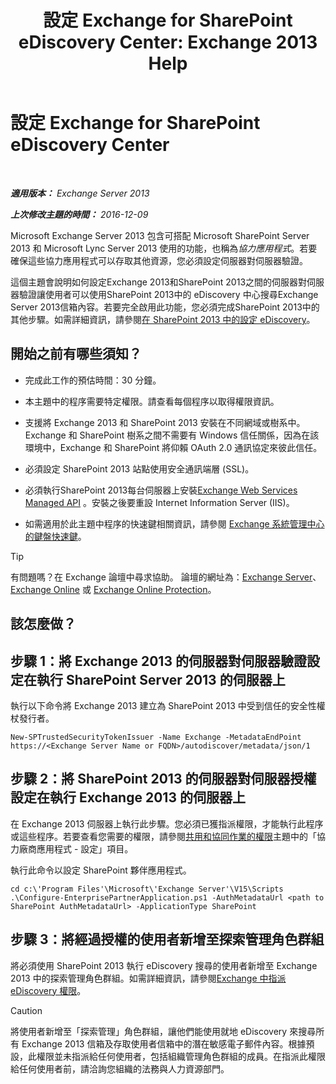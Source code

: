 ﻿---
title: '設定 Exchange for SharePoint eDiscovery Center: Exchange 2013 Help'
TOCTitle: 設定 Exchange for SharePoint eDiscovery Center
ms:assetid: 795c1a3b-295c-4ee5-ade9-52cf3fda3f19
ms:mtpsurl: https://technet.microsoft.com/zh-tw/library/JJ218665(v=EXCHG.150)
ms:contentKeyID: 50473540
ms.date: 05/21/2018
mtps_version: v=EXCHG.150
ms.translationtype: MT
---

# 設定 Exchange for SharePoint eDiscovery Center

 

_**適用版本：** Exchange Server 2013_

_**上次修改主題的時間：** 2016-12-09_

Microsoft Exchange Server 2013 包含可搭配 Microsoft SharePoint Server 2013 和 Microsoft Lync Server 2013 使用的功能，也稱為*協力應用程式*。若要確保這些協力應用程式可以存取其他資源，您必須設定伺服器對伺服器驗證。

這個主題會說明如何設定Exchange 2013和SharePoint 2013之間的伺服器對伺服器驗證讓使用者可以使用SharePoint 2013中的 eDiscovery 中心搜尋Exchange Server 2013信箱內容。若要完全啟用此功能，您必須完成SharePoint 2013中的其他步驟。如需詳細資訊，請參閱[在 SharePoint 2013 中的設定 eDiscovery](https://go.microsoft.com/fwlink/?linkid=257727)。

## 開始之前有哪些須知？

  - 完成此工作的預估時間：30 分鐘。

  - 本主題中的程序需要特定權限。請查看每個程序以取得權限資訊。

  - 支援將 Exchange 2013 和 SharePoint 2013 安裝在不同網域或樹系中。Exchange 和 SharePoint 樹系之間不需要有 Windows 信任關係，因為在該環境中，Exchange 和 SharePoint 將仰賴 OAuth 2.0 通訊協定來彼此信任。

  - 必須設定 SharePoint 2013 站點使用安全通訊端層 (SSL)。

  - 必須執行SharePoint 2013每台伺服器上安裝[Exchange Web Services Managed API](https://go.microsoft.com/fwlink/?linkid=257726) 。安裝之後要重設 Internet Information Server (IIS)。

  - 如需適用於此主題中程序的快速鍵相關資訊，請參閱 [Exchange 系統管理中心的鍵盤快速鍵](keyboard-shortcuts-in-the-exchange-admin-center-exchange-online-protection-help.md)。


> [!TIP]  
> 有問題嗎？在 Exchange 論壇中尋求協助。 論壇的網址為：<a href="https://go.microsoft.com/fwlink/p/?linkid=60612">Exchange Server</a>、 <a href="https://go.microsoft.com/fwlink/p/?linkid=267542">Exchange Online</a> 或 <a href="https://go.microsoft.com/fwlink/p/?linkid=285351">Exchange Online Protection</a>。




## 該怎麼做？

## 步驟 1：將 Exchange 2013 的伺服器對伺服器驗證設定在執行 SharePoint Server 2013 的伺服器上

執行以下命令將 Exchange 2013 建立為 SharePoint 2013 中受到信任的安全性權杖發行者。

    New-SPTrustedSecurityTokenIssuer -Name Exchange -MetadataEndPoint https://<Exchange Server Name or FQDN>/autodiscover/metadata/json/1

## 步驟 2：將 SharePoint 2013 的伺服器對伺服器授權設定在執行 Exchange 2013 的伺服器上

在 Exchange 2013 伺服器上執行此步驟。您必須已獲指派權限，才能執行此程序或這些程序。若要查看您需要的權限，請參閱[共用和協同作業的權限](sharing-and-collaboration-permissions-exchange-2013-help.md)主題中的「協力廠商應用程式 - 設定」項目。

執行此命令以設定 SharePoint 夥伴應用程式。

    cd c:\'Program Files'\Microsoft\'Exchange Server'\V15\Scripts
    .\Configure-EnterprisePartnerApplication.ps1 -AuthMetadataUrl <path to SharePoint AuthMetadataUrl> -ApplicationType SharePoint

## 步驟 3：將經過授權的使用者新增至探索管理角色群組

將必須使用 SharePoint 2013 執行 eDiscovery 搜尋的使用者新增至 Exchange 2013 中的探索管理角色群組。如需詳細資訊，請參閱[Exchange 中指派 eDiscovery 權限](assign-ediscovery-permissions-in-exchange-exchange-2013-help.md)。


> [!CAUTION]  
> 將使用者新增至「探索管理」角色群組，讓他們能使用就地 eDiscovery 來搜尋所有 Exchange 2013 信箱及存取使用者信箱中的潛在敏感電子郵件內容。根據預設，此權限並未指派給任何使用者，包括組織管理角色群組的成員。在指派此權限給任何使用者前，請洽詢您組織的法務與人力資源部門。



